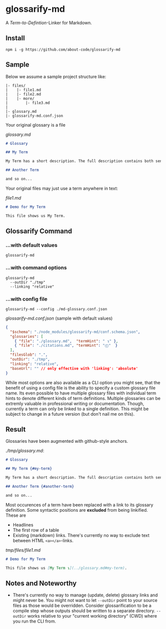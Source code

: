 # glossarify-md

A *Term-to-Defintion*-Linker for Markdown.

## Install

```
npm i -g https://github.com/about-code/glossarify-md
```

## Sample

Below we assume a sample project structure like:
```
|- files/
|    |- file1.md
|    |- file2.md
|    |- more/
|        |- file3.md
|
|- glossary.md
|- glossarify-md.conf.json
```

Your original glossary is a file

*glossary.md*
```md
# Glossary

## My Term

My Term has a short description. The full description contains both sentences.

## Another Term

and so on...
```

Your original files may just use a term anywhere in text:

*file1.md*
```md
# Demo for My Term

This file shows us My Term.
```

## Glossarify Command

### ...with default values

```
glossarify-md
```

### ...with command options
```
glossarify-md
  --outDir "./tmp"
  --linking "relative"
```

### ...with config file

```
glossarify-md --config ./md-glossary.conf.json
```

*glossarify-md.conf.json*  (sample with default values)
```json
{
  "$schema": "./node_modules/glossarify-md/conf.schema.json",
  "glossaries": [
    { "file": "./glossary.md",  "termHint": " ↴" },
    { "file": "./citations.md", "termHint": "Ⓒ"  }
  ],
  "filesGlob": ".",
  "outDir": "./tmp",
  "linking": "relative",
  "baseUrl": "" // only effective with 'linking': 'absolute'
}
```
While most options are also available as a CLI option you might see, that the benefit of using a config file is the ability to specify a custom glossary file name. Its even possible to have multiple glossary files with individual term hints to denote different kinds of term definitions. Multiple glossaries can be extremly valuable in professional writing or documentation. Though, currently a term can only be linked to a single definition. This might be subject to change in a future version (but don't nail me on this).

## Result

Glossaries have been augmented with github-style anchors.

*./tmp/glossary.md*:

```md
# Glossary

## My Term {#my-term}

My Term has a short description. The full description contains both sentences.

## Another Term {#another-term}

and so on...
```
Most occurences of a term have been replaced with a link to its glossary definition. Some syntactic positions are **excluded** from being linkified. These are
  - Headlines
  - The first row of a table
  - Existing (markdown) links. There's currently no way to exclude text between HTML `<a></a>`-links.

*tmp/files/file1.md*
```md
# Demo for My Term

This file shows us [My Term ↴](../glossary.md#my-term).
```

## Notes and Noteworthy

- There's currently no way to manage (update, delete) glossary links and might never be. You might not want to let `--outDir` point to your source files as those would be overridden. Consider glossarification to be a compile step whose outputs should be written to a separate directory. `--outDir` works relative to your "current working directory" (CWD) where you run the CLI from.

